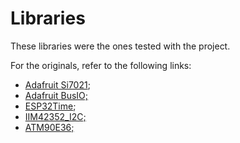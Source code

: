# Libraries
These libraries were the ones tested with the project.

For the originals, refer to the following links:
- [Adafruit Si7021](https://github.com/adafruit/Adafruit_Si7021 "Adafruit Si7021");
- [Adafruit BusIO;](https://github.com/adafruit/Adafruit_BusIO "Adafruit BusIO;")
- [ESP32Time](https://github.com/fbiego/ESP32Time "ESP32Time");
- [IIM42352_I2C;](https://github.com/hagogasu/IIM42352_I2C "IIM42352_I2C;")
- [ATM90E36;](https://github.com/CircuitSetup/ATM90E36 "ATM90E36;")
